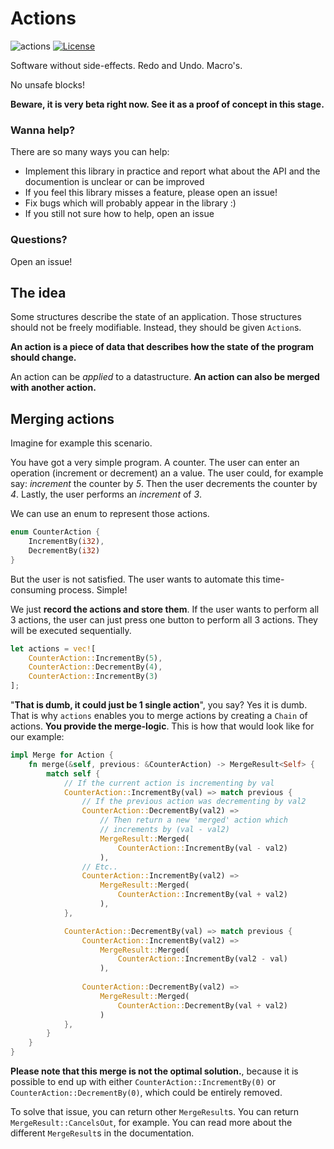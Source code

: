 # Actions
![actions](https://docs.rs/actions/badge.svg)
[![License](https://img.shields.io/badge/license-MIT-blue.svg)](https://raw.githubusercontent.com/actions-library/actions.rs/master/LICENSE)

Software without side-effects. Redo and Undo. Macro's.

No unsafe blocks!

**Beware, it is very beta right now.
See it as a proof of concept in this stage.**

### Wanna help?
There are so many ways you can help:
- Implement this library in practice and report what about the API and the documention is unclear or can be improved
- If you feel this library misses a feature, please open an issue!
- Fix bugs which will probably appear in the library :)
- If you still not sure how to help, open an issue

### Questions?

Open an issue!

## The idea
Some structures describe the state of an application. Those structures should not be freely modifiable. Instead, they should be given `Action`s.

**An action is a piece of data that describes how the state of the program should change.**

An action can be *applied* to a datastructure. **An action can also be merged with another action.**

## Merging actions
Imagine for example this scenario.

You have got a very simple program. A counter.
The user can enter an operation (increment or decrement) an a value. The user could, for example say: *increment* the counter by *5*. Then the user decrements the counter by *4*. Lastly, the user performs an *increment* of *3*.

We can use an enum to represent those actions.

```rust
enum CounterAction {
    IncrementBy(i32),
    DecrementBy(i32)
}
```

But the user is not satisfied. The user wants to automate this time-consuming process. Simple!

We just **record the actions and store them**. If the user wants to perform all 3 actions, the user can just press one button to perform all 3 actions. They will be executed sequentially.

```rust
let actions = vec![
    CounterAction::IncrementBy(5),
    CounterAction::DecrementBy(4),
    CounterAction::IncrementBy(3)
];
```

"**That is dumb, it could just be 1 single action**", you say? Yes it is dumb. That is why `actions` enables you to merge actions by creating a `Chain` of actions. **You provide the merge-logic**. This is how that would look like for our example:


```rust
impl Merge for Action {
    fn merge(&self, previous: &CounterAction) -> MergeResult<Self> {
        match self {
            // If the current action is incrementing by val
            CounterAction::IncrementBy(val) => match previous {
                // If the previous action was decrementing by val2
                CounterAction::DecrementBy(val2) => 
                    // Then return a new 'merged' action which
                    // increments by (val - val2)
                    MergeResult::Merged(
                        CounterAction::IncrementBy(val - val2)
                    ),
                // Etc..
                CounterAction::IncrementBy(val2) =>
                    MergeResult::Merged(
                        CounterAction::IncrementBy(val + val2)
                    ),
            },

            CounterAction::DecrementBy(val) => match previous {
                CounterAction::IncrementBy(val2) =>
                    MergeResult::Merged(
                        CounterAction::IncrementBy(val2 - val)
                    ),
                
                CounterAction::DecrementBy(val2) =>
                    MergeResult::Merged(
                        CounterAction::DecrementBy(val + val2)
                    )
            },
        }
    }
}
```

**Please note that this merge is not the optimal solution.**, because it is possible to end up with either `CounterAction::IncrementBy(0)` or `CounterAction::DecrementBy(0)`, which could be entirely removed.

To solve that issue, you can return other `MergeResult`s. You can return `MergeResult::CancelsOut`, for example. You can read more about the different `MergeResult`s in the documentation.
